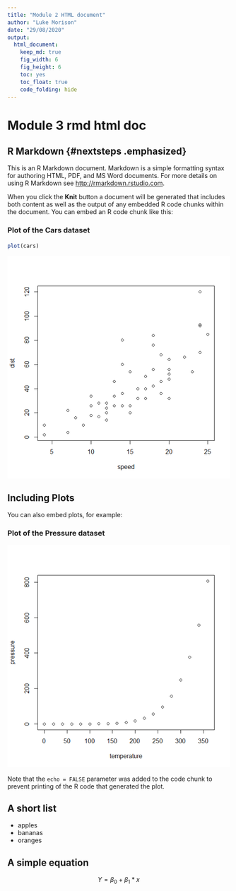 ```yaml
---
title: "Module 2 HTML document"
author: "Luke Morison"
date: "29/08/2020"
output: 
  html_document: 
    keep_md: true
    fig_width: 6
    fig_height: 6
    toc: yes
    toc_float: true
    code_folding: hide
---
```




# Module 3 rmd html doc

## R Markdown {#nextsteps .emphasized}

This is an R Markdown document. Markdown is a simple formatting syntax for authoring HTML, PDF, and MS Word documents. For more details on using R Markdown see <http://rmarkdown.rstudio.com>.

When you click the **Knit** button a document will be generated that includes both content as well as the output of any embedded R code chunks within the document. You can embed an R code chunk like this:

### Plot of the Cars dataset


```r
plot(cars)
```

![](html_document_files/figure-html/cars-1.png)<!-- -->

## Including Plots

You can also embed plots, for example:

### Plot of the Pressure dataset

![](html_document_files/figure-html/pressure-1.png)<!-- -->

Note that the `echo = FALSE` parameter was added to the code chunk to prevent printing of the R code that generated the plot.


## A short list

* apples
* bananas
* oranges

## A simple equation

$$ Y = \beta_0 + \beta_1*x $$
